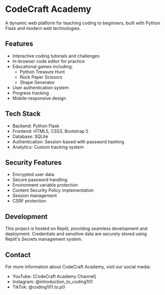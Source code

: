 
# CodeCraft Academy

A dynamic web platform for teaching coding to beginners, built with Python Flask and modern web technologies.

## Features

- Interactive coding tutorials and challenges
- In-browser code editor for practice
- Educational games including:
  - Python Treasure Hunt
  - Rock Paper Scissors
  - Shape Generator
- User authentication system
- Progress tracking
- Mobile-responsive design

## Tech Stack

- Backend: Python Flask
- Frontend: HTML5, CSS3, Bootstrap 5
- Database: SQLite
- Authentication: Session-based with password hashing
- Analytics: Custom tracking system

## Security Features

- Encrypted user data
- Secure password handling
- Environment variable protection
- Content Security Policy implementation
- Session management
- CSRF protection

## Development

This project is hosted on Replit, providing seamless development and deployment. Credentials and sensitive data are securely stored using Replit's Secrets management system.

## Contact

For more information about CodeCraft Academy, visit our social media:
- YouTube: [CodeCraft Academy Channel]
- Instagram: @introduction_to_coding101
- TikTok: @coding101.to.p0
